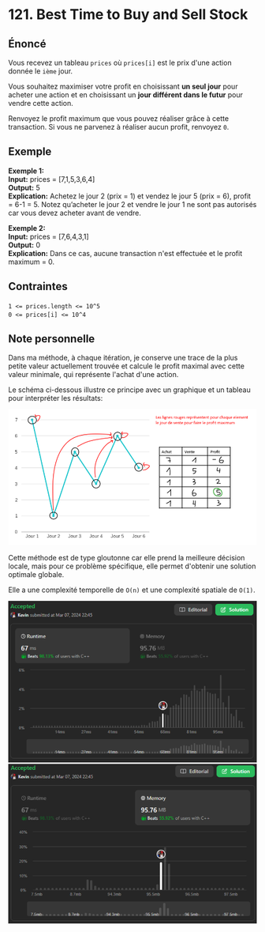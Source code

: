 # 121. Best Time to Buy and Sell Stock

## Énoncé

Vous recevez un tableau `prices` où `prices[i]` est le prix d'une action donnée le `ième` jour.

Vous souhaitez maximiser votre profit en choisissant **un seul jour** pour acheter une action et en choisissant un **jour différent dans le futur** pour vendre cette action.

Renvoyez le profit maximum que vous pouvez réaliser grâce à cette transaction. Si vous ne parvenez à réaliser aucun profit, renvoyez `0`.

## Exemple

**Exemple 1:**  
**Input:** prices = [7,1,5,3,6,4]  
**Output:** 5  
**Explication:** Achetez le jour 2 (prix = 1) et vendez le jour 5 (prix = 6), profit = 6-1 = 5.
Notez qu’acheter le jour 2 et vendre le jour 1 ne sont pas autorisés car vous devez acheter avant de vendre.

**Exemple 2:**  
**Input:** prices = [7,6,4,3,1]  
**Output:** 0  
**Explication:** Dans ce cas, aucune transaction n'est effectuée et le profit maximum = 0.

## Contraintes

`1 <= prices.length <= 10^5`  
`0 <= prices[i] <= 10^4`

## Note personnelle

Dans ma méthode, à chaque itération, je conserve une trace de la plus petite valeur actuellement trouvée et calcule le profit maximal avec cette valeur minimale, qui représente l'achat d'une action.

Le schéma ci-dessous illustre ce principe avec un graphique et un tableau pour interpréter les résultats:

<img src="./imgs/img1.png"/>

Cette méthode est de type gloutonne car elle prend la meilleure décision locale, mais pour ce problème spécifique, elle permet d'obtenir une solution optimale globale.

Elle a une complexité temporelle de `O(n)` et une complexité spatiale de `O(1)`.

<img src="./imgs/runtime.png"/>
<img src="./imgs/memory.png"/>
